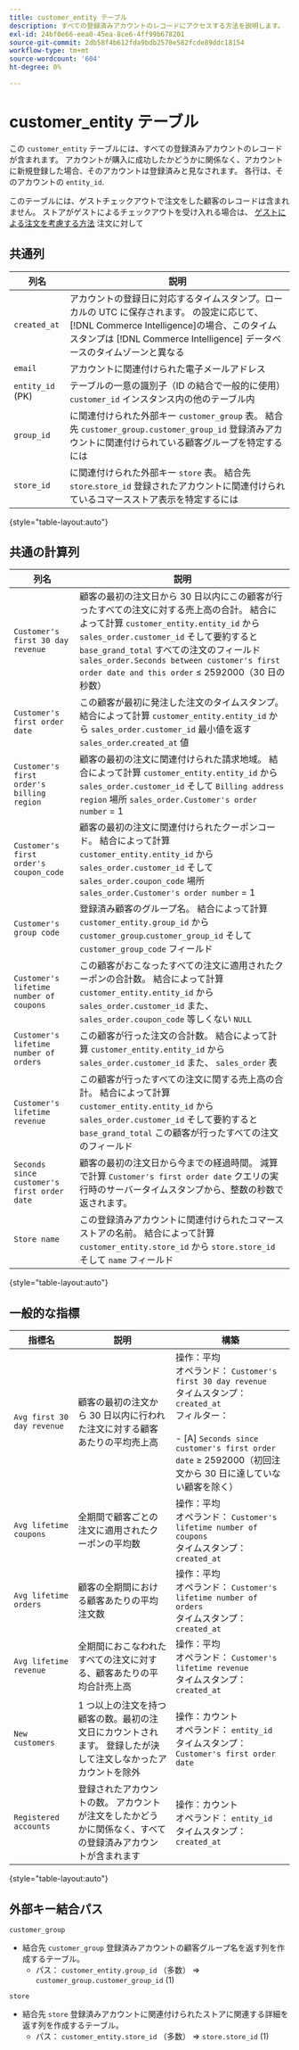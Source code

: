 ```yaml
---
title: customer_entity テーブル
description: すべての登録済みアカウントのレコードにアクセスする方法を説明します。
exl-id: 24bf0e66-eea0-45ea-8ce6-4ff99b678201
source-git-commit: 2db58f4b612fda9bdb2570e582fcde89ddc18154
workflow-type: tm+mt
source-wordcount: '604'
ht-degree: 0%

---
```


# customer_entity テーブル

この `customer_entity` テーブルには、すべての登録済みアカウントのレコードが含まれます。 アカウントが購入に成功したかどうかに関係なく、アカウントに新規登録した場合、そのアカウントは登録済みと見なされます。 各行は、そのアカウントの `entity_id`.

このテーブルには、ゲストチェックアウトで注文をした顧客のレコードは含まれません。 ストアがゲストによるチェックアウトを受け入れる場合は、 [ゲストによる注文を考慮する方法](../data-warehouse-mgr/guest-orders.md) 注文に対して

## 共通列

| **列名** | **説明** |
|---|---|
| `created_at` | アカウントの登録日に対応するタイムスタンプ。ローカルの UTC に保存されます。 の設定に応じて、 [!DNL Commerce Intelligence]の場合、このタイムスタンプは [!DNL Commerce Intelligence] データベースのタイムゾーンと異なる |
| `email` | アカウントに関連付けられた電子メールアドレス |
| `entity_id` (PK) | テーブルの一意の識別子（ID の結合で一般的に使用） `customer_id` インスタンス内の他のテーブル内 |
| `group_id` | に関連付けられた外部キー `customer_group` 表。 結合先 `customer_group.customer_group_id` 登録済みアカウントに関連付けられている顧客グループを特定するには |
| `store_id` | に関連付けられた外部キー `store` 表。 結合先 `store`.`store_id` 登録されたアカウントに関連付けられているコマースストア表示を特定するには |

{style="table-layout:auto"}

## 共通の計算列

| **列名** | **説明** |
|---|---|
| `Customer's first 30 day revenue` | 顧客の最初の注文日から 30 日以内にこの顧客が行ったすべての注文に対する売上高の合計。 結合によって計算 `customer_entity.entity_id` から `sales_order.customer_id` そして要約すると `base_grand_total` すべての注文のフィールド `sales_order.Seconds between customer's first order date and this order` ≤ 2592000（30 日の秒数） |
| `Customer's first order date` | この顧客が最初に発注した注文のタイムスタンプ。 結合によって計算 `customer_entity.entity_id` から `sales_order.customer_id` 最小値を返す `sales_order`.`created_at` 値 |
| `Customer's first order's billing region` | 顧客の最初の注文に関連付けられた請求地域。 結合によって計算 `customer_entity.entity_id` から `sales_order.customer_id` そして `Billing address region` 場所 `sales_order.Customer's order number` = 1 |
| `Customer's first order's coupon_code` | 顧客の最初の注文に関連付けられたクーポンコード。 結合によって計算 `customer_entity.entity_id` から `sales_order.customer_id` そして `sales_order.coupon_code` 場所 `sales_order.Customer's order number` = 1 |
| `Customer's group code` | 登録済み顧客のグループ名。 結合によって計算 `customer_entity.group_id` から `customer_group`.`customer_group_id` そして `customer_group_code` フィールド |
| `Customer's lifetime number of coupons` | この顧客がおこなったすべての注文に適用されたクーポンの合計数。 結合によって計算 `customer_entity.entity_id` から `sales_order.customer_id` また、 `sales_order.coupon_code` 等しくない `NULL` |
| `Customer's lifetime number of orders` | この顧客が行った注文の合計数。 結合によって計算 `customer_entity.entity_id` から `sales_order.customer_id` また、 `sales_order` 表 |
| `Customer's lifetime revenue` | この顧客が行ったすべての注文に関する売上高の合計。 結合によって計算 `customer_entity.entity_id` から `sales_order.customer_id` そして要約すると `base_grand_total` この顧客が行ったすべての注文のフィールド |
| `Seconds since customer's first order date` | 顧客の最初の注文日から今までの経過時間。 減算で計算 `Customer's first order date` クエリの実行時のサーバータイムスタンプから、整数の秒数で返されます。 |
| `Store name` | この登録済みアカウントに関連付けられたコマースストアの名前。 結合によって計算 `customer_entity.store_id` から `store.store_id` そして `name` フィールド |

{style="table-layout:auto"}

## 一般的な指標

| **指標名** | **説明** | **構築** |
|---|---|---|
| `Avg first 30 day revenue` | 顧客の最初の注文から 30 日以内に行われた注文に対する顧客あたりの平均売上高 | 操作：平均<br/>オペランド： `Customer's first 30 day revenue`<br/>タイムスタンプ： `created_at`<br/>フィルター：<br/><br/>- \[A\] `Seconds since customer's first order date` ≥ 2592000（初回注文から 30 日に達していない顧客を除く） |
| `Avg lifetime coupons` | 全期間で顧客ごとの注文に適用されたクーポンの平均数 | 操作：平均<br/>オペランド： `Customer's lifetime number of coupons`<br/>タイムスタンプ： `created_at` |
| `Avg lifetime orders` | 顧客の全期間における顧客あたりの平均注文数 | 操作：平均<br/>オペランド： `Customer's lifetime number of orders`<br/>タイムスタンプ： `created_at` |
| `Avg lifetime revenue` | 全期間におこなわれたすべての注文に対する、顧客あたりの平均合計売上高 | 操作：平均<br/>オペランド： `Customer's lifetime revenue`<br/>タイムスタンプ： `created_at` |
| `New customers` | 1 つ以上の注文を持つ顧客の数。最初の注文日にカウントされます。 登録したが決して注文しなかったアカウントを除外 | 操作：カウント<br/>オペランド： `entity_id`<br/>タイムスタンプ： `Customer's first order date` |
| `Registered accounts` | 登録されたアカウントの数。 アカウントが注文をしたかどうかに関係なく、すべての登録済みアカウントが含まれます | 操作：カウント<br/>オペランド： `entity_id`<br/>タイムスタンプ： `created_at` |

{style="table-layout:auto"}

## 外部キー結合パス

`customer_group`

* 結合先 `customer_group` 登録済みアカウントの顧客グループ名を返す列を作成するテーブル。
   * パス： `customer_entity.group_id` （多数） => `customer_group.customer_group_id` (1)

`store`

* 結合先 `store` 登録済みアカウントに関連付けられたストアに関連する詳細を返す列を作成するテーブル。
   * パス： `customer_entity.store_id` （多数） => `store.store_id` (1)
